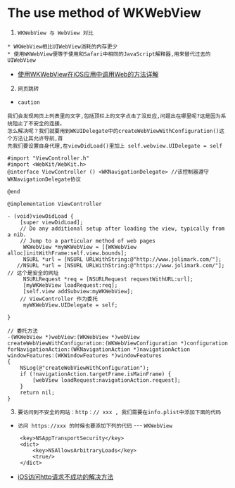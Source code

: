 # The use method of WKWebView

1. `WKWebView 与 WebView 对比`
```
* WKWebView相比UIWebView消耗的内存更少
* 使用WKWebView便等于使用和Safari中相同的JavaScript解释器,用来替代过去的UIWebView
```
* [使用WKWebView在iOS应用中调用Web的方法详解](https://www.cnblogs.com/liyingnan/p/5667264.html) 

2. `网页跳转`
* `caution`
```
我们会发现网页上列表里的文字,包括顶栏上的文字点击了没反应,问题出在哪里呢?这是因为系统阻止了不安全的连接。
怎么解决呢？我们就要用到WKUIDelegate中的createWebViewWithConfiguration()这个方法让其允许导航,首
先我们要设置自身代理,在viewDidLoad()里加上 self.webview.UIDelegate = self
```
```
#import "ViewController.h"
#import <WebKit/WebKit.h>
@interface ViewController () <WKNavigationDelegate> //该控制器遵守WKNavigationDelegate协议

@end

@implementation ViewController

- (void)viewDidLoad {
    [super viewDidLoad];
    // Do any additional setup after loading the view, typically from a nib.
    // Jump to a particular method of web pages
     WKWebView *myWKWebView = [[WKWebView alloc]initWithFrame:self.view.bounds];
     NSURL *url = [NSURL URLWithString:@"http://www.jolimark.com/"];
   //NSURL *url = [NSURL URLWithString:@"https://www.jolimark.com/"];  // 这个是安全的网址  
     NSURLRequest *req = [NSURLRequest requestWithURL:url];
     [myWKWebView loadRequest:req];
     [self.view addSubview:myWKWebView];
    // ViewController 作为委托
     myWKWebView.UIDelegate = self;
    
}

// 委托方法
-(WKWebView *)webView:(WKWebView *)webView createWebViewWithConfiguration:(WKWebViewConfiguration *)configuration forNavigationAction:(WKNavigationAction *)navigationAction windowFeatures:(WKWindowFeatures *)windowFeatures
{
    NSLog(@"createWebViewWithConfiguration");
    if (!navigationAction.targetFrame.isMainFrame) {
        [webView loadRequest:navigationAction.request];
    }
    return nil;
}
```
3. `要访问到不安全的网站：http：// xxx , 我们需要在info.plist中添加下面的代码`
* `访问 https://xxx 的时候也要添加下列的代码` --- `WKWebView`
```
	<key>NSAppTransportSecurity</key>
	<dict>
		<key>NSAllowsArbitraryLoads</key>
		<true/>
	</dict>
```
* [iOS访问http请求不成功的解决方法](https://blog.csdn.net/liuyinghui523/article/details/79376755)
